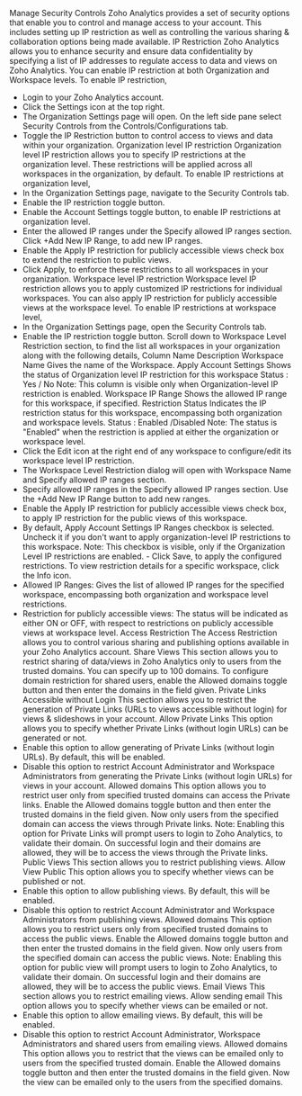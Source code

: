 Manage Security Controls
Zoho Analytics provides a set of security options that enable you to control and manage access to your account. This includes setting up IP restriction as well as controlling the various sharing & collaboration options being made available.
IP Restriction
Zoho Analytics allows you to enhance security and ensure data confidentiality by specifying a list of IP addresses to regulate access to data and views on Zoho Analytics. You can enable IP restriction at both Organization and Workspace levels.
To enable IP restriction,
- Login to your Zoho Analytics account.
- Click the Settings icon at the top right.
- The Organization Settings page will open. On the left side pane select Security Controls from the Controls/Configurations tab.
- Toggle the IP Restriction button to control access to views and data within your organization.
Organization level IP restriction
Organization level IP restriction allows you to specify IP restrictions at the organization level. These restrictions will be applied across all workspaces in the organization, by default.
To enable IP restrictions at organization level,
- In the Organization Settings page, navigate to the Security Controls tab.
- Enable the IP restriction toggle button.
- Enable the Account Settings toggle button, to enable IP restrictions at organization level.
- Enter the allowed IP ranges under the Specify allowed IP ranges section. Click +Add New IP Range, to add new IP ranges.
- Enable the Apply IP restriction for publicly accessible views check box to extend the restriction to public views.
- Click Apply, to enforce these restrictions to all workspaces in your organization.
Workspace level IP restriction
Workspace level IP restriction allows you to apply customized IP restrictions for individual workspaces. You can also apply IP restriction for publicly accessible views at the workspace level.
To enable IP restrictions at workspace level,
- In the Organization Settings page, open the Security Controls tab.
- Enable the IP restriction toggle button.
Scroll down to Workspace Level Restriction section, to find the list all workspaces in your organization along with the following details,
Column Name Description Workspace Name Gives the name of the Workspace. Apply Account Settings Shows the status of Organization level IP restriction for this workspace
Status : Yes / No
Note: This column is visible only when Organization-level IP restriction is enabled.
Workspace IP Range Shows the allowed IP range for this workspace, if specified. Restriction Status Indicates the IP restriction status for this workspace, encompassing both organization and workspace levels.
Status : Enabled /Disabled
Note: The status is "Enabled" when the restriction is applied at either the organization or workspace level.
- Click the Edit icon at the right end of any workspace to configure/edit its workspace level IP restriction.
- The Workspace Level Restriction dialog will open with Workspace Name and Specify allowed IP ranges section.
- Specify allowed IP ranges in the Specify allowed IP ranges section. Use the +Add New IP Range button to add new ranges.
- Enable the Apply IP restriction for publicly accessible views check box, to apply IP restriction for the public views of this workspace.
- By default, Apply Account Settings IP Ranges checkbox is selected. Uncheck it if you don't want to apply organization-level IP restrictions to this workspace.
Note: This checkbox is visible, only if the Organization Level IP restrictions are enabled. - Click Save, to apply the configured restrictions.
To view restriction details for a specific workspace, click the Info icon.
- Allowed IP Ranges: Gives the list of allowed IP ranges for the specified workspace, encompassing both organization and workspace level restrictions.
- Restriction for publicly accessible views: The status will be indicated as either ON or OFF, with respect to restrictions on publicly accessible views at workspace level.
Access Restriction
The Access Restriction allows you to control various sharing and publishing options available in your Zoho Analytics account.
Share Views
This section allows you to restrict sharing of data/views in Zoho Analytics only to users from the trusted domains. You can specify up to 100 domains.
To configure domain restriction for shared users, enable the Allowed domains toggle button and then enter the domains in the field given.
Private Links Accessible without Login
This section allows you to restrict the generation of Private Links (URLs to views accessible without login) for views & slideshows in your account.
Allow Private Links
This option allows you to specify whether Private Links (without login URLs) can be generated or not.
- Enable this option to allow generating of Private Links (without login URLs). By default, this will be enabled.
- Disable this option to restrict Account Administrator and Workspace Administrators from generating the Private Links (without login URLs) for views in your account.
Allowed domains
This option allows you to restrict user only from specified trusted domains can access the Private links.
Enable the Allowed domains toggle button and then enter the trusted domains in the field given. Now only users from the specified domain can access the views through Private links.
Note:
Enabling this option for Private Links will prompt users to login to Zoho Analytics, to validate their domain. On successful login and their domains are allowed, they will be to access the views through the Private links.
Public Views
This section allows you to restrict publishing views.
Allow View Public
This option allows you to specify whether views can be published or not.
- Enable this option to allow publishing views. By default, this will be enabled.
- Disable this option to restrict Account Administrator and Workspace Administrators from publishing views.
Allowed domains
This option allows you to restrict users only from specified trusted domains to access the public views.
Enable the Allowed domains toggle button and then enter the trusted domains in the field given. Now only users from the specified domain can access the public views.
Note:
Enabling this option for public view will prompt users to login to Zoho Analytics, to validate their domain. On successful login and their domains are allowed, they will be to access the public views.
Email Views
This section allows you to restrict emailing views.
Allow sending email
This option allows you to specify whether views can be emailed or not.
- Enable this option to allow emailing views. By default, this will be enabled.
- Disable this option to restrict Account Administrator, Workspace Administrators and shared users from emailing views.
Allowed domains
This option allows you to restrict that the views can be emailed only to users from the specified trusted domain.
Enable the Allowed domains toggle button and then enter the trusted domains in the field given. Now the view can be emailed only to the users from the specified domains.